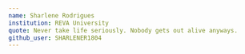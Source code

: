 ```yaml
---
name: Sharlene Rodrigues
institution: REVA University
quote: Never take life seriously. Nobody gets out alive anyways.
github_user: SHARLENER1804 
---
```

